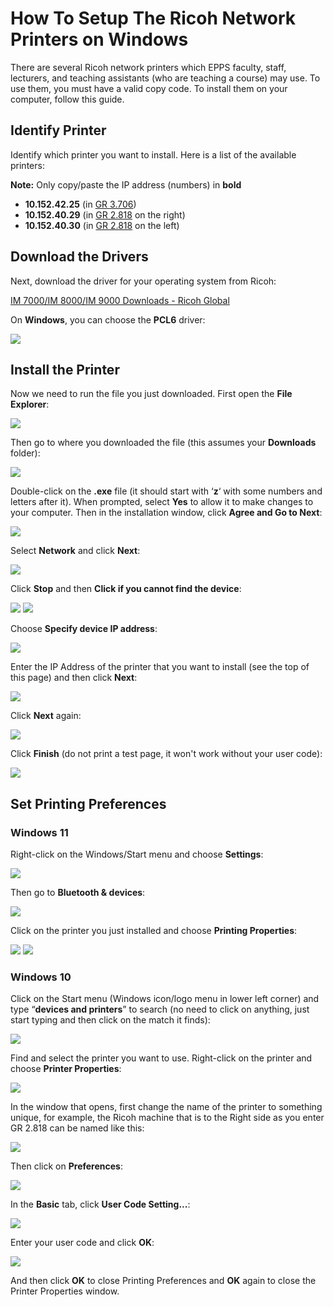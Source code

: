 How To Setup The Ricoh Network Printers on Windows
=================================================

There are several Ricoh network printers which EPPS faculty, staff, lecturers, and teaching assistants (who are teaching a course) may use. To use them, you must have a valid copy code. To install them on your computer, follow this guide.

## Identify Printer

Identify which printer you want to install. Here is a list of the available printers:

**Note:** Only copy/paste the IP address (numbers) in **bold**

*   **10.152.42.25** (in [GR 3.706](https://map.concept3d.com/?id=1772#!m/550865))
*   **10.152.40.29** (in [GR 2.818](https://map.concept3d.com/?id=1772#!m/550792) on the right)
*   **10.152.40.30** (in [GR 2.818](https://map.concept3d.com/?id=1772#!m/550792) on the left)

## Download the Drivers

Next, download the driver for your operating system from Ricoh:

[IM 7000/IM 8000/IM 9000 Downloads - Ricoh Global](http://support.ricoh.com/bb/html/dr_ut_e/re1/model/im7000/im7000.htm)

On **Windows**, you can choose the **PCL6** driver:

![](/images/faq/ricoh-win/pcl6.png)

## <a name="#install"></a>Install the Printer

Now we need to run the file you just downloaded. First open the **File Explorer**:

![](/images/faq/Manual-Win10/1.png)

Then go to where you downloaded the file (this assumes your **Downloads** folder):

![](/images/faq/Manual-Win10/Drivers/downloads.png)

Double-click on the **.exe** file (it should start with ‘**z**‘ with some numbers and letters after it). When prompted, select **Yes** to allow it to make changes to your computer. Then in the installation window, click **Agree and Go to Next**:

![](/images/faq/ricoh-win/RV_SETUP_1.png)

Select **Network** and click **Next**:

![](/images/faq/ricoh-win/RV_SETUP_2.png)

Click **Stop** and then **Click if you cannot find the device**:

![](/images/faq/ricoh-win/RV_SETUP_3.png)
![](/images/faq/ricoh-win/RV_SETUP_4.png)

Choose **Specify device IP address**:

![](/images/faq/ricoh-win/RV_SETUP_5.png)

Enter the IP Address of the printer that you want to install (see the top of this page) and then click **Next**:

![](/images/faq/ricoh-win/RV_SETUP_6.png)

Click **Next** again:

![](/images/faq/ricoh-win/RV_SETUP_7.png)

Click **Finish** (do not print a test page, it won't work without your user code):

![](/images/faq/ricoh-win/RV_SETUP_8.png)


## <a name="printing-prefs"></a>Set Printing Preferences

### Windows 11

Right-click on the Windows/Start menu and choose **Settings**:

![](/images/faq/ricoh-win/win11-settings-1.png)

Then go to **Bluetooth & devices**:

![](/images/faq/ricoh-win/win11-settings.png)

Click on the printer you just installed and choose **Printing Properties**:

![](/images/faq/ricoh-win/win11-printers-and-scanners-list.png)
![](/images/faq/ricoh-win/win11-printer-properties.png)

### Windows 10

Click on the Start menu (Windows icon/logo menu in lower left corner) and type “**devices and printers**” to search (no need to click on anything, just start typing and then click on the match it finds):

![](/images/faq/win10-devices-and-printers.png)

Find and select the printer you want to use. Right-click on the printer and choose **Printer Properties**:

![](/images/faq/ricoh-win/win10-printer-properties.png)

In the window that opens, first change the name of the printer to something unique, for example, the Ricoh machine that is to the Right side as you enter GR 2.818 can be named like this:

![](/images/faq/ricoh-win/change-printer-name.png)

Then click on **Preferences**:

![](/images/faq/ricoh-win/printer-preferences.png)

In the **Basic** tab, click **User Code Setting...**:

![](/images/faq/ricoh-win/user-code-setting.png)

Enter your user code and click **OK**:

![](/images/faq/ricoh-win/user-code.png)

And then click **OK** to close Printing Preferences and **OK** again to close the Printer Properties window.